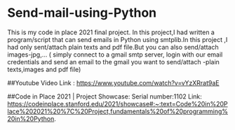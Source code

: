 # Send-mail-using-Python

This is my code in place 2021 final project.
In this project,I had written a  program/script that can  send emails in Python using smtplib.In this project ,I had only sent/attach plain texts and pdf file.But you can also send/attach images-jpg,...
( simply connect to a gmail smtp server, login with our email credentials and  send an email to the gmail you want to send/attach -plain texts,images and pdf file)

##Youtube Video
Link : https://www.youtube.com/watch?v=vYzXRrat9aE

##Code in Place 2021 | Project Showcase:
Serial number:1102
Link: https://codeinplace.stanford.edu/2021/showcase#:~:text=Code%20in%20Place%202021%20%7C%20Project,fundamentals%20of%20programming%20in%20Python.

